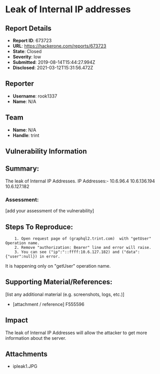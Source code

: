 # Leak of Internal IP addresses

## Report Details
- **Report ID**: 673723
- **URL**: https://hackerone.com/reports/673723
- **State**: Closed
- **Severity**: low
- **Submitted**: 2019-08-14T15:44:27.994Z
- **Disclosed**: 2021-03-12T15:31:56.472Z

## Reporter
- **Username**: rook1337
- **Name**: N/A

## Team
- **Name**: N/A
- **Handle**: trint

## Vulnerability Information
## Summary:
The leak of Internal IP Addresses.
IP Addresses:-
   10.6.96.4 
   10.6.136.194
   10.6.127.182  

### Assessment:
[add your assessment of the vulnerability]

## Steps To Reproduce:
        1. Open request page of (graphql2.trint.com)  with "getUser" Operation name.
        2. Remove "authorization: Bearer" line and error will raise.
        3. You can see ("ip":"::ffff:10.6.127.182) and ("data":{"user":null}) in error.
It is happening only on "getUser" operation name.

## Supporting Material/References:
[list any additional material (e.g. screenshots, logs, etc.)]

  * [attachment / reference]
F555596

## Impact

The leak of Internal IP Addresses will allow the attacker to get more information about the server.

## Attachments
- ipleak1.JPG
